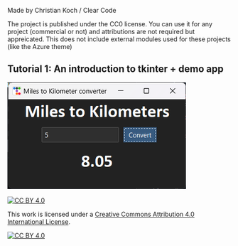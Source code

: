Made by Christian Koch / Clear Code

The project is published under the CC0 license. You can use it for any project (commercial or not) and attributions are not required but appreicated. 
This does not include external modules used for these projects (like the Azure theme)

## Tutorial 1: An introduction to tkinter + demo app

![Screen Shot](<img/Screenshot 2023-11-25 002559.png>)

[![CC BY 4.0][cc-by-shield]][cc-by]

This work is licensed under a
[Creative Commons Attribution 4.0 International License][cc-by].

[![CC BY 4.0][cc-by-image]][cc-by]

[cc-by]: http://creativecommons.org/licenses/by/4.0/
[cc-by-image]: https://i.creativecommons.org/l/by/4.0/88x31.png
[cc-by-shield]: https://img.shields.io/badge/License-CC%20BY%204.0-lightgrey.svg



